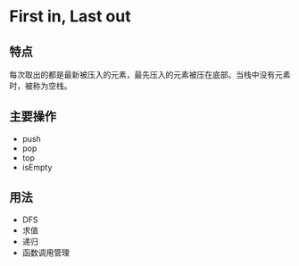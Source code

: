 # First in, Last out
## 特点
每次取出的都是最新被压入的元素，最先压入的元素被压在底部。当栈中没有元素时，被称为空栈。
## 主要操作
* push
* pop
* top
* isEmpty
## 用法
* DFS
* 求值
* 递归
* 函数调用管理
##
